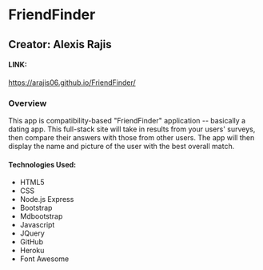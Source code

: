 # FriendFinder
## Creator: Alexis Rajis

#### LINK:
https://arajis06.github.io/FriendFinder/


### Overview
This app is compatibility-based "FriendFinder" application -- basically a dating app. This full-stack site will take in results from your users' surveys, then compare their answers with those from other users. The app will then display the name and picture of the user with the best overall match.

#### Technologies Used:
- HTML5 
- CSS
- Node.js Express 
- Bootstrap
- Mdbootstrap 
- Javascript 
- JQuery 
- GitHub
- Heroku
- Font Awesome


